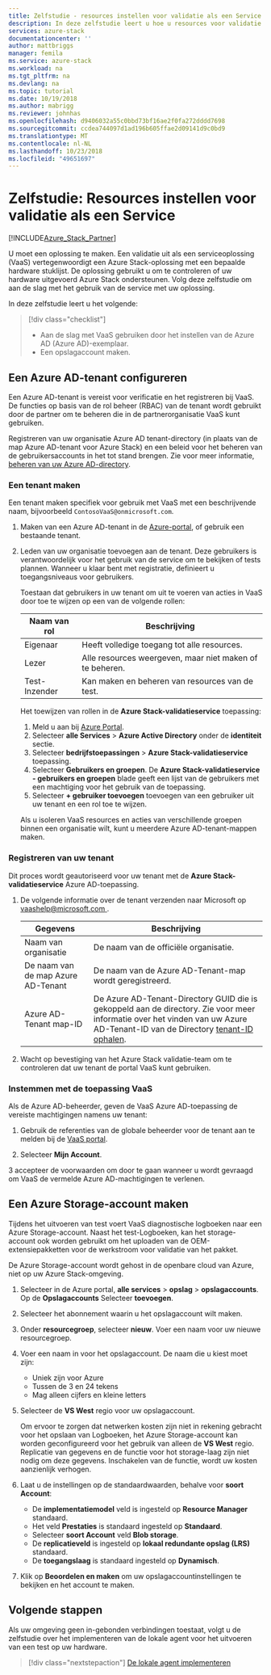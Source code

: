 ```yaml
---
title: Zelfstudie - resources instellen voor validatie als een Service | Microsoft Docs
description: In deze zelfstudie leert u hoe u resources voor validatie als een Service instelt.
services: azure-stack
documentationcenter: ''
author: mattbriggs
manager: femila
ms.service: azure-stack
ms.workload: na
ms.tgt_pltfrm: na
ms.devlang: na
ms.topic: tutorial
ms.date: 10/19/2018
ms.author: mabrigg
ms.reviewer: johnhas
ms.openlocfilehash: d9406032a55c0bbd73bf16ae2f0fa272dddd7698
ms.sourcegitcommit: ccdea744097d1ad196b605ffae2d09141d9c0bd9
ms.translationtype: MT
ms.contentlocale: nl-NL
ms.lasthandoff: 10/23/2018
ms.locfileid: "49651697"
---
```

# <a name="tutorial-set-up-resources-for-validation-as-a-service"></a>Zelfstudie: Resources instellen voor validatie als een Service

[!INCLUDE[Azure_Stack_Partner](./includes/azure-stack-partner-appliesto.md)]

U moet een oplossing te maken. Een validatie uit als een serviceoplossing (VaaS) vertegenwoordigt een Azure Stack-oplossing met een bepaalde hardware stuklijst. De oplossing gebruikt u om te controleren of uw hardware uitgevoerd Azure Stack ondersteunen. Volg deze zelfstudie om aan de slag met het gebruik van de service met uw oplossing.

In deze zelfstudie leert u het volgende:

> [!div class="checklist"]
> * Aan de slag met VaaS gebruiken door het instellen van de Azure AD (Azure AD)-exemplaar.
> * Een opslagaccount maken.

## <a name="configure-an-azure-ad-tenant"></a>Een Azure AD-tenant configureren

Een Azure AD-tenant is vereist voor verificatie en het registreren bij VaaS. De functies op basis van de rol beheer (RBAC) van de tenant wordt gebruikt door de partner om te beheren die in de partnerorganisatie VaaS kunt gebruiken.

Registreren van uw organisatie Azure AD tenant-directory (in plaats van de map Azure AD-tenant voor Azure Stack) en een beleid voor het beheren van de gebruikersaccounts in het tot stand brengen. Zie voor meer informatie, [beheren van uw Azure AD-directory](https://docs.microsoft.com/azure/active-directory/active-directory-administer).

### <a name="create-a-tenant"></a>Een tenant maken

Een tenant maken specifiek voor gebruik met VaaS met een beschrijvende naam, bijvoorbeeld `ContosoVaaS@onmicrosoft.com`.

1. Maken van een Azure AD-tenant in de [Azure-portal](https://portal.azure.com), of gebruik een bestaande tenant. <!-- For instructions on creating new Azure AD tenants, see [Get started with Azure AD](https://docs.microsoft.com/azure/active-directory/get-started-azure-ad). -->

2. Leden van uw organisatie toevoegen aan de tenant. Deze gebruikers is verantwoordelijk voor het gebruik van de service om te bekijken of tests plannen. Wanneer u klaar bent met registratie, definieert u toegangsniveaus voor gebruikers.
 
    Toestaan dat gebruikers in uw tenant om uit te voeren van acties in VaaS door toe te wijzen op een van de volgende rollen:

    | Naam van rol | Beschrijving |
    |---------------------|------------------------------------------|
    | Eigenaar | Heeft volledige toegang tot alle resources. |
    | Lezer | Alle resources weergeven, maar niet maken of te beheren. |
    | Test-Inzender | Kan maken en beheren van resources van de test. |

    Het toewijzen van rollen in de **Azure Stack-validatieservice** toepassing:

    1. Meld u aan bij [Azure Portal](https://portal.azure.com).
    2. Selecteer **alle Services** > **Azure Active Directory** onder de **identiteit** sectie.
    3. Selecteer **bedrijfstoepassingen** > **Azure Stack-validatieservice** toepassing.
    4. Selecteer **Gebruikers en groepen**. De **Azure Stack-validatieservice - gebruikers en groepen** blade geeft een lijst van de gebruikers met een machtiging voor het gebruik van de toepassing.
    5. Selecteer **+ gebruiker toevoegen** toevoegen van een gebruiker uit uw tenant en een rol toe te wijzen.
   
    Als u isoleren VaaS resources en acties van verschillende groepen binnen een organisatie wilt, kunt u meerdere Azure AD-tenant-mappen maken.

### <a name="register-your-tenant"></a>Registreren van uw tenant

Dit proces wordt geautoriseerd voor uw tenant met de **Azure Stack-validatieservice** Azure AD-toepassing.

1. De volgende informatie over de tenant verzenden naar Microsoft op [ vaashelp@microsoft.com ](mailto:vaashelp@microsoft.com).

    | Gegevens | Beschrijving |
    |--------------------------------|---------------------------------------------------------------------------------------------|
    | Naam van organisatie | De naam van de officiële organisatie. |
    | De naam van de map Azure AD-Tenant | De naam van de Azure AD-Tenant-map wordt geregistreerd. |
    | Azure AD-Tenant map-ID | De Azure AD-Tenant-Directory GUID die is gekoppeld aan de directory. Zie voor meer informatie over het vinden van uw Azure AD-Tenant-ID van de Directory [tenant-ID ophalen](https://docs.microsoft.com/azure/azure-resource-manager/resource-group-create-service-principal-portal#get-tenant-id). |

2. Wacht op bevestiging van het Azure Stack validatie-team om te controleren dat uw tenant de portal VaaS kunt gebruiken.

### <a name="consent-to-the-vaas-application"></a>Instemmen met de toepassing VaaS

Als de Azure AD-beheerder, geven de VaaS Azure AD-toepassing de vereiste machtigingen namens uw tenant:

1. Gebruik de referenties van de globale beheerder voor de tenant aan te melden bij de [VaaS portal](https://azurestackvalidation.com/). 

2. Selecteer **Mijn Account**.

3 accepteer de voorwaarden om door te gaan wanneer u wordt gevraagd om VaaS de vermelde Azure AD-machtigingen te verlenen.

## <a name="create-an-azure-storage-account"></a>Een Azure Storage-account maken

Tijdens het uitvoeren van test voert VaaS diagnostische logboeken naar een Azure Storage-account. Naast het test-Logboeken, kan het storage-account ook worden gebruikt om het uploaden van de OEM-extensiepakketten voor de werkstroom voor validatie van het pakket.

De Azure Storage-account wordt gehost in de openbare cloud van Azure, niet op uw Azure Stack-omgeving.

1. Selecteer in de Azure portal, **alle services** > **opslag** > **opslagaccounts**. Op de **Opslagaccounts** Selecteer **toevoegen**.

2. Selecteer het abonnement waarin u het opslagaccount wilt maken.

3. Onder **resourcegroep**, selecteer **nieuw**. Voer een naam voor uw nieuwe resourcegroep.

4. Voer een naam in voor het opslagaccount. De naam die u kiest moet zijn:
    - Uniek zijn voor Azure
    - Tussen de 3 en 24 tekens
    - Mag alleen cijfers en kleine letters

5. Selecteer de **VS West** regio voor uw opslagaccount.

    Om ervoor te zorgen dat netwerken kosten zijn niet in rekening gebracht voor het opslaan van Logboeken, het Azure Storage-account kan worden geconfigureerd voor het gebruik van alleen de **VS West** regio. Replicatie van gegevens en de functie voor hot storage-laag zijn niet nodig om deze gegevens. Inschakelen van de functie, wordt uw kosten aanzienlijk verhogen.

6. Laat u de instellingen op de standaardwaarden, behalve voor **soort Account**:

    - De **implementatiemodel** veld is ingesteld op **Resource Manager** standaard.
    - Het veld **Prestaties** is standaard ingesteld op **Standaard**.
    - Selecteer **soort Account** veld **Blob storage**.
    - De **replicatieveld** is ingesteld op **lokaal redundante opslag (LRS)** standaard.
    - De **toegangslaag** is standaard ingesteld op **Dynamisch**.

7. Klik op **Beoordelen en maken** om uw opslagaccountinstellingen te bekijken en het account te maken.

## <a name="next-steps"></a>Volgende stappen

Als uw omgeving geen in-gebonden verbindingen toestaat, volgt u de zelfstudie over het implementeren van de lokale agent voor het uitvoeren van een test op uw hardware.

> [!div class="nextstepaction"]
> [De lokale agent implementeren](azure-stack-vaas-local-agent.md)